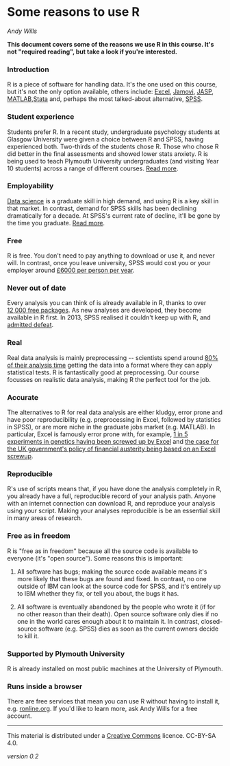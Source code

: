 # Some reasons to use R
_Andy Wills_

**This document covers some of the reasons we use R in this course. It's not "required reading", but take a look if you're interested.**

### Introduction
R is a piece of software for handling data. It's the one used on this course, but it's not the only option available, others include: [Excel][2], [Jamovi][1], [JASP][6], [MATLAB][3],[Stata][5] and, perhaps the most talked-about alternative, [SPSS][4]. 

[1]: https://www.jamovi.org
[2]: https://products.office.com/en-gb/compare-all-microsoft-office-products?tab=2
[3]: https://uk.mathworks.com/pricing-licensing.html?prodcode=ML
[4]: https://www.ibm.com/products/spss-statistics/pricing
[5]: https://www.stata.com/order/new/bus/single-user-licenses/
[6]: https://jasp-stats.org/

### Student experience
Students prefer R. In a recent study, undergraduate psychology students at Glasgow University were given a choice between R and SPSS, having experienced both. Two-thirds of the students chose R. Those who chose R did better in the final assessments and showed lower stats anxiety. R is being used to teach Plymouth University undergraduates (and visiting Year 10 students) across a range of different courses. [Read more](https://github.com/gupsych/trdair_workshop/blob/master/LTC_workshop.pdf).

### Employability
[Data science][7] is a graduate skill in high demand, and using R is a key skill in that market. In contrast, demand for SPSS skills has been declining dramatically for a decade. At SPSS's current rate of decline, it'll be gone by the time you graduate. [Read more](http://r4stats.com/articles/popularity/).

[7]: https://hbr.org/2012/10/data-scientist-the-sexiest-job-of-the-21st-century

### Free
R is free. You don't need to pay anything to download or use it, and never will. In contrast, once you leave university, SPSS would cost you or your employer around [£6000 per person per year](https://www.ibm.com/products/spss-statistics/pricing).

### Never out of date
Every analysis you can think of is already available in R, thanks to over [12,000 free packages](https://cran.rstudio.com/). As new analyses are developed, they become available in R first. In 2013, SPSS realised it couldn't keep up with R, and [admitted defeat](https://www.ibm.com/developerworks/library/ba-call-r-spss/index.html).

### Real
Real data analysis is mainly preprocessing -- scientists spend around [80% of their analysis time][8] getting the data into a format where they can apply statistical tests. R is fantastically good at preprocessing. 
Our course focusses on realistic data analysis, making R the perfect tool for the job.

[8]: https://www.forbes.com/sites/gilpress/2016/03/23/data-preparation-most-time-consuming-least-enjoyable-data-science-task-survey-says/#5e7ed02f6f63

### Accurate 
The alternatives to R for real data analysis are either kludgy, error prone and have poor reproducibility (e.g. preprocessing in Excel, followed by statistics in SPSS), or are more niche in the graduate jobs market (e.g. MATLAB). In particular, Excel is famously error prone with, for example,  [1 in 5 experiments in genetics having been screwed up by Excel](https://genomebiology.biomedcentral.com/articles/10.1186/s13059-016-1044-7) and [the case for the UK government's policy of financial austerity being based on an Excel screwup](https://arstechnica.com/tech-policy/2013/04/microsoft-excel-the-ruiner-of-global-economies/).

### Reproducible 
 R's use of scripts means that, if you have done the analysis completely in R, you already have a full, reproducible record of your analysis path. Anyone with an internet connection can download R, and reproduce your analysis using your script. Making your analyses reproducible is be an essential skill in many areas of research. 

### Free as in freedom
R is "free as in freedom" because all the source code is available to everyone (it's "open source"). Some reasons this is important:

1. All software has bugs; making the source code available means it's more likely that these bugs are found and fixed. In contrast, no one outside of IBM can look at the source code for SPSS, and it's entirely up to IBM whether they fix, or tell you about, the bugs it has.

2. All software is eventually abandoned by the people who wrote it (if for no other reason than their death). Open source software only dies if no one in the world cares enough about it to maintain it. In contrast, closed-source software (e.g. SPSS) dies as soon as the current owners decide to kill it. 

### Supported by Plymouth University
R is already installed on most public machines at the University of Plymouth. 

### Runs inside a browser
There are free services that mean you can use R without having to install it, e.g. [ronline.org](http://www.ronline.org). If you'd like to learn more, ask Andy Wills for a free account.

___

This material is distributed under a [Creative Commons](https://creativecommons.org/) licence. CC-BY-SA 4.0. 

_version 0.2_
